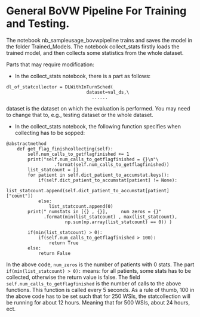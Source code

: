 

# General BoVW Pipeline For Training and Testing.

The notebook nb_sampleusage_bovwpipeline trains and saves the model in the folder Trained_Models.
The notebook collect_stats firstly loads the trained model, and then collects some statistics from the whole dataset. 


Parts that may require modification:
* In the collect_stats notebook, there is a part as follows:
```
dl_of_statcollector = DLWithInTurnSched(
                              dataset=val_ds,\
                                ......
``` 
dataset is the dataset on which the evaluation is performed. You may need to change that to, e.g., testing dataset or the whole dataset.

* In the collect_stats notebook, the following function specifies when collecting has to be sopped:
```
@abstractmethod
    def get_flag_finishcollecting(self):
        self.num_calls_to_getflagfinished += 1
        print("self.num_calls_to_getflagfinished = {}\n"\
                  .format(self.num_calls_to_getflagfinished))
        list_statcount = []
        for patient in self.dict_patient_to_accumstat.keys():
            if(self.dict_patient_to_accumstat[patient] != None):
                list_statcount.append(self.dict_patient_to_accumstat[patient]["count"])
            else:
                list_statcount.append(0)
        print(" numstats in [{} , {}],     num zeros = {}"
              .format(min(list_statcount) , max(list_statcount),
                      np.sum(np.array(list_statcount) == 0)) )
        
        if(min(list_statcount) > 0):
            if(self.num_calls_to_getflagfinished > 100):
                return True
        else:
            return False
```
In the above code, `num_zeros` is the number of patients with 0 stats.
The part `if(min(list_statcount) > 0):` means: for all patients, some stats has to be collected, otherwise the return value is false.
The field `self.num_calls_to_getflagfinished` is the number of calls to the above functions. This function is called every 5 seconds.
As a rule of thumb, 100 in the above code has to be set such that for 250 WSIs, the statcollection will be running for about 12 hours. Meaning that for 500 WSIs, about 24 hours, ect. 



